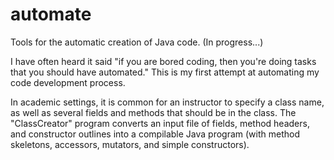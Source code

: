automate
========

Tools for the automatic creation of Java code. (In progress...)

I have often heard it said "if you are bored coding, then you're doing tasks that you should have automated."  This is my first attempt at automating my code development process.

In academic settings, it is common for an instructor to specify a class name, as well as several fields and methods that should be in the class.  The "ClassCreator" program converts an input file of fields, method headers, and constructor outlines into a compilable Java program (with method skeletons, accessors, mutators, and simple constructors).
